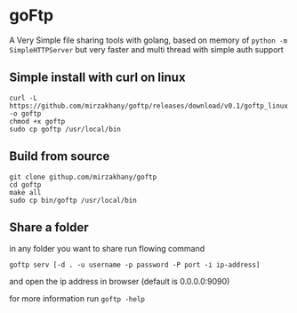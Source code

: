 # goFtp

A Very Simple file sharing tools with golang, based on memory of ```python -m SimpleHTTPServer``` but
very faster and multi thread with simple auth support

## Simple install with curl on linux

    curl -L https://github.com/mirzakhany/goftp/releases/download/v0.1/goftp_linux -o goftp
    chmod +x goftp
    sudo cp goftp /usr/local/bin


## Build from source

    git clone githup.com/mirzakhany/goftp
    cd goftp
    make all
    sudo cp bin/goftp /usr/local/bin    
    

## Share a folder

in any folder you want to share run flowing command
    
    goftp serv [-d . -u username -p password -P port -i ip-address]

and open the ip address in browser (default is 0.0.0.0:9090)

for more information run ```goftp -help```